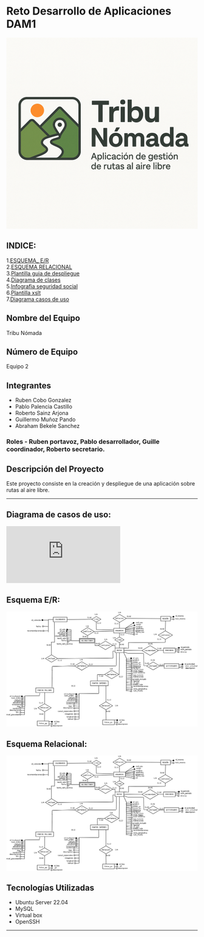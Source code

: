 # Reto Desarrollo de Aplicaciones DAM1  

![Logo](logo-tribu-nomada.png)

## INDICE:  
1.[ESQUEMA_ E/R](https://github.com/rSainz21/DAM1_EQUIPO2_2425/blob/main/Bases%20de%20datos/diagrama_ER_FINAL.png)  
2.[ESQUEMA RELACIONAL](https://github.com/rSainz21/DAM1_EQUIPO2_2425/blob/main/Bases%20de%20datos/relacional.PNG)  
3.[Plantilla guia de despliegue](https://github.com/rSainz21/DAM1_EQUIPO2_2425/blob/main/PLANTILLA%20GUIA%20DE%20DESPLIEGUE.docx)  
4.[Diagrama de clases](https://github.com/rSainz21/DAM1_EQUIPO2_2425/blob/rama-diagrama-de-clases/Diagrama%20de%20clases%20(sin%20m%C3%A9todos).jpg)  
5.[Infografia seguridad social](https://github.com/rSainz21/DAM1_EQUIPO2_2425/blob/rama-para-tarea-IPE/Infografia%20seguridad%20social.pdf)  
6.[Plantilla xslt](https://github.com/rSainz21/DAM1_EQUIPO2_2425/blob/creacion-de-plantillas-xslt/plantilla_xslt_grupo2.xslt)  
7.[Diagrama casos de uso](https://github.com/rSainz21/DAM1_EQUIPO2_2425/blob/diagrama-de-casos/Diagrama%20de%20casos.jpg)  

## Nombre del Equipo  
Tribu Nómada  

## Número de Equipo  
Equipo 2   
  
## Integrantes  
- Ruben Cobo Gonzalez  
- Pablo Palencia Castillo  
- Roberto Sainz Arjona  
- Guillermo Muñoz Pando  
- Abraham Bekele Sanchez  
### Roles - Ruben portavoz, Pablo desarrollador, Guille coordinador, Roberto secretario.  
  
## Descripción del Proyecto  
Este proyecto consiste en la creación y despliegue de una aplicación sobre rutas al aire libre.  

---  

## Diagrama de casos de uso:  

![Diagrama casos de uso](https://github.com/rSainz21/DAM1_EQUIPO2_2425/blob/diagrama-de-casos/Diagrama%20de%20casos.pdf)  

## Esquema E/R:  

![Esquema E/R](https://github.com/rSainz21/DAM1_EQUIPO2_2425/blob/main/Bases%20de%20datos/diagrama_ER_FINAL.png)   

## Esquema Relacional:  
![Esquema Relacional](https://github.com/rSainz21/DAM1_EQUIPO2_2425/blob/main/Bases%20de%20datos/diagrama_ER_FINAL.png)  


## Tecnologías Utilizadas  
- Ubuntu Server 22.04  
- MySQL   
- Virtual box  
- OpenSSH  

---  
